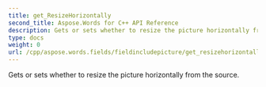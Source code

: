 ```yaml
---
title: get_ResizeHorizontally
second_title: Aspose.Words for C++ API Reference
description: Gets or sets whether to resize the picture horizontally from the source. 
type: docs
weight: 0
url: /cpp/aspose.words.fields/fieldincludepicture/get_resizehorizontally/
---
```


Gets or sets whether to resize the picture horizontally from the source. 

